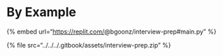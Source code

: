 # By Example

{% embed url=“https://replit.com/<span class="citation" data-cites="bgoonz/interview-prep">@bgoonz/interview-prep</span>\#main.py” %}

{% file src=“../../../.gitbook/assets/interview-prep.zip” %}
